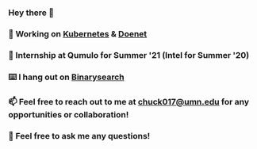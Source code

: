 ### Hey there 👋

### 🔭 Working on [Kubernetes](https://github.com/kubernetes/kubernetes) & [Doenet](https://github.com/Doenet/DoenetTools)

### 💼 Internship at Qumulo for Summer '21 (Intel for Summer '20)

### ⌨️ I hang out on [Binarysearch](https://binarysearch.io/@/s2011297)

### 📫 Feel free to reach out to me at chuck017@umn.edu for any opportunities or collaboration!

### 💬 Feel free to ask me any questions!

